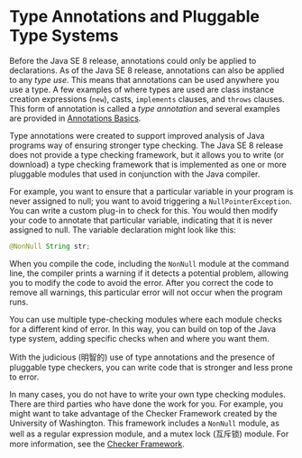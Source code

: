 # Type Annotations and Pluggable Type Systems

Before the Java SE 8 release, annotations could only be applied to
declarations. As of the Java SE 8 release, annotations can also be
applied to any _type use_. This means that annotations can be used
anywhere you use a type. A few examples of where types are used are
class instance creation expressions (`new`), casts, `implements`
clauses, and `throws` clauses. This form of annotation is called a
_type annotation_ and several examples are provided in [Annotations
Basics]().

Type annotations were created to support improved analysis of Java
programs way of ensuring stronger type checking. The Java SE 8 release
does not provide a type checking framework, but it allows you to write
(or download) a type checking framework that is implemented as one or
more pluggable modules that used in conjunction with the Java compiler.

For example, you want to ensure that a particular variable in your
program is never assigned to null; you want to avoid triggering a 
`NullPointerException`. You can write a custom plug-in to check for
this. You would then modify your code to annotate that particular
variable, indicating that it is never assigned to null. The variable
declaration might look like this:

```java
@NonNull String str;
```

When you compile the code, including the `NonNull` module at the command
line, the compiler prints a warning if it detects a potential problem,
allowing you to modify the code to avoid the error. After you correct
the code to remove all warnings, this particular error will not occur
when the program runs.

You can use multiple type-checking modules where each module checks for
a different kind of error. In this way, you can build on top of the Java
type system, adding specific checks when and where you want them.

With the judicious (明智的) use of type annotations and the presence of
pluggable type checkers, you can write code that is stronger and less prone
to error.

In many cases, you do not have to write your own type checking modules.
There are third parties who have done the work for you. For example, you
might want to take advantage of the Checker Framework created by the
University of Washington. This framework includes a `NonNull` module, as
well as a regular expression module, and a mutex lock (互斥锁) module. For
more information, see the [Checker Framework](https://checkerframework.org/).
























